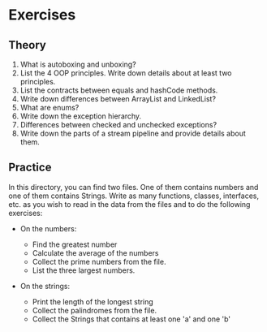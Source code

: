 # Exercises

## Theory

1. What is autoboxing and unboxing?
2. List the 4 OOP principles. Write down details about at least two principles.
3. List the contracts between equals and hashCode methods.
4. Write down differences between ArrayList and LinkedList?
5. What are enums?
6. Write down the exception hierarchy.
7. Differences between checked and unchecked exceptions?
8. Write down the parts of a stream pipeline and provide details about them.

## Practice

In this directory, you can find two files.
One of them contains numbers and one of them 
contains Strings.
Write as many functions, classes, interfaces, etc. 
as you wish to read in the data from the files and
to do the following exercises:

- On the numbers:
    - Find the greatest number
    - Calculate the average of the numbers
    - Collect the prime numbers from the file.
    - List the three largest numbers.    

- On the strings:
    - Print the length of the longest string
    - Collect the palindromes from the file.
    - Collect the Strings that contains at least one 'a' and one 'b'
    
